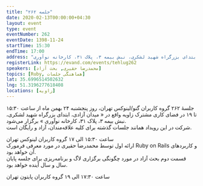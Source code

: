 ```yaml
---
title: "جلسه ۲۶۲"
date: 2020-02-13T00:00:00+04:30
layout: event
type: event
eventNumber: 262
eventDate: 1398-11-24
startTime: 15:30
endTime: 17:00
address: "میدان آزادی، ابتدای بزرگراه شهید لشکری، نبش بیمه ۳، پلاک ۳۱، کارخانه نوآوری"
registerLink: https://evand.com/events/tehlug262
speakers: [محمدرضا حقیری, بحث آزاد]
topics: [Ruby, هماهنگی جلسات]
lat: 35.6996514502632
lng: 51.3196277618408
locations: [زاویه]
---
```


جلسهٔ ۲۶۲ گروه کاربران گنو/لینوکس تهران، روز پنجشنبه ۲۴ بهمن ماه از ساعت ۱۵:۳۰ تا ۱۹ در فضای کاری مشترک زاویه واقع در « میدان آزادی، ابتدای بزرگراه شهید لشکری، نبش بیمه ۳، پلاک ۳۱، کارخانه نوآوری » برگزار می‌شود.  
شرکت در این رویداد همانند جلسات گذشته برای کلیه علاقه‌مندان، آزاد و رایگان است.

ساعت ۱۵:۳۰ الی ۱۷ گروه کاربران لینوکس تهران  
ارائه اول توسط محمدرضا حقیری در مورد معرفی فرمورک Ruby on Rails و کاربردهای آن خواهد بود.  
قسمت دوم بحث آزاد در مورد چگونگی برگزاری لاگ و برنامه‌ریزی برای جلسه پایان سال و سال آینده خواهد بود.

ساعت ۱۷:۳۰ الی ۱۹ گروه کاربران پایتون تهران